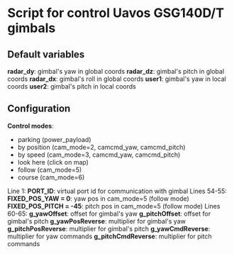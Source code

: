 # Script for control Uavos GSG140D/T gimbals

## Default variables
**radar_dy**: gimbal's yaw in global coords
**radar_dz**: gimbal's pitch in global coords
**radar_dx**: gimbal's roll in global coords
**user1**: gimbal's yaw in local coords
**user2**: gimbal's pitch in local coords

## Configuration
**Control modes**:
- parking (power_payload)
- by position (cam_mode=2, camcmd_yaw, camcmd_pitch)
- by speed (cam_mode=3, camcmd_yaw, camcmd_pitch)
- look here (click on map)
- follow (cam_mode=5)
- course (cam_mode=6)

Line 1:
**PORT_ID**: virtual port id for communication with gimbal
Lines 54-55:
**FIXED_POS_YAW = 0**: yaw pos in cam_mode=5 (follow mode)
**FIXED_POS_PITCH = -45**: pitch pos in cam_mode=5 (follow mode)
Lines 60-65:
**g_yawOffset**: offset for gimbal's yaw
**g_pitchOffset**: offset for gimbal's pitch
**g_yawPosReverse**: multiplier for gimbal's yaw
**g_pitchPosReverse**: multiplier for gimbal's pitch
**g_yawCmdReverse**: multiplier for yaw commands
**g_pitchCmdReverse**: multiplier for pitch commands
